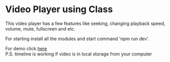 # Video Player using Class

This video player has a few features like seeking, changing playback speed, volume, mute, fullscreen and etc. </br>

For starting install all the modules and start command 'npm run dev'. </br>

For demo click <a href='https://jsfiddle.net/Khan030/k4mthrgy/2/' target='blank'>here</a> </br>
P.S. timeline is working if video is in local storage from your computer
